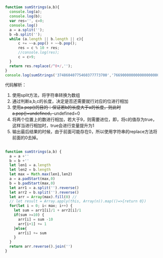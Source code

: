##
```js
function sumStrings(a,b){
  console.log(a);
  console.log(b);
  var res='', c=0;
  console.log()
  a = a.split('');
  b =b.split('');
  while (a.length || b.length || c){
      c += ~~a.pop() + ~~b.pop();
      res = c % 10 + res;
      //console.log(res);
      c = c>9;
  }
  return res.replace(/^0+/,'');
}
console.log(sumStrings('37486040775460377773700','7669000000000000000000000000000'))
```
代码解析：
1. 使用split方法，将字符串转换为数组
2. 通过判断a,b,c的长度，决定是否还需要就行对应的位进行相加
3. 使用~~a.pop()的目的：保证若b的长度大于a的长度，则此时a.pop()=undefined，~~undefined=0
4. 将两个位置上的数进行相加，若大于9，则需要进位，即，将c的值存为true，这样当进行相加时，true会进行变量提升为1
5. 输出最后结果的时候，由于前面可能存在0，所以使用字符串的replace方法将前面的0去掉。

##
```js
function sumStrings(a,b) {
  a = a +''
  b = b +''
  let len1 = a.length
  let len2 = b.length
  let max = Math.max(len1,len2)
  a = a.padStart(max,0)
  b = b.padStart(max,0)
  let arr1 = a.split('').reverse()
  let arr2 = b.split('').reverse()
  let arr = Array(max).fill(0) //
  // let result = Array.apply(this, Array(n)).map(()=>{return 0})
  for(let i = 0; i< max; i++) {
    let sum = arr1[i]/1 + arr2[i]/1
    if(sum >=10) {
      arr[i] = sum -10
      arr[i+1] += 1
    }else{
      arr[i] += sum
    }
  }
  return arr.reverse().join('')
}
```